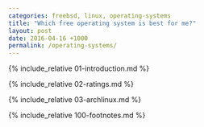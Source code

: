 ```yaml
---
categories: freebsd, linux, operating-systems
title: "Which free operating system is best for me?"
layout: post
date: 2016-04-16 +1000
permalink: /operating-systems/
---
```


{% include_relative 01-introduction.md %}

{% include_relative 02-ratings.md %}

{% include_relative 03-archlinux.md %}

{% include_relative 100-footnotes.md %}
